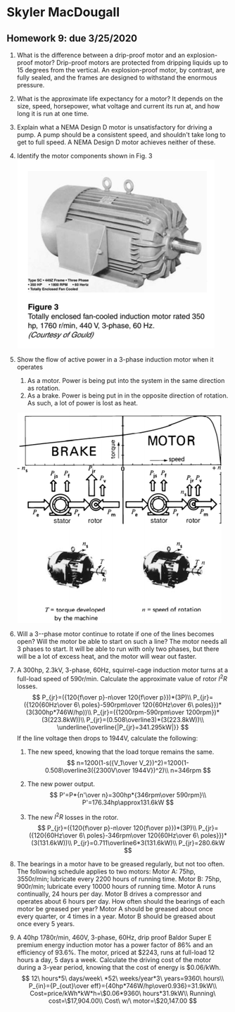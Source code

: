 # Skyler MacDougall

## Homework 9: due 3/25/2020

1.  What is the difference between a drip-proof motor and an explosion-proof motor?
    Drip-proof motors are protected from dripping liquids up to 15 degrees from the vertical. An explosion-proof motor, by contrast, are fully sealed, and the frames are designed to withstand the enormous pressure.

2.  What is the approximate life expectancy for a motor?
    It depends on the size, speed, horsepower, what voltage and current its run at, and how long it is run at one time.

3.  Explain what a NEMA Design D motor is unsatisfactory for driving a pump.
    A pump should be a consistent speed, and shouldn't take long to get to full speed. A NEMA Design D motor achieves neither of these.

4.  Identify the motor components shown in Fig. 3
    ![](hw9.assets/hw9q4.png)

5.  Show the flow of active power in a 3-phase induction motor when it operates

    1.  As a motor.
        Power is being put into the system in the same direction as rotation.
    2.  As a brake.
        Power is being put in in the opposite direction of rotation. As such, a lot of power is lost as heat.

    ![image-20200401140723691](hw9.assets/image-20200401140723691.png)

6.  Will a 3--phase motor continue to rotate if one of the lines becomes open? Will the motor be able to start on such a line?
    The motor needs all 3 phases to start. It will be able to run with only two phases, but there will be a lot of excess heat, and the motor will wear out faster. 

14. A 300hp, 2.3kV, 3-phase, 60Hz, squirrel-cage induction motor turns at a full-load speed of 590r/min. Calculate the approximate value of rotor $I^2R$ losses. 
    $$
    P_{jr}=({120{f\over p}-n\over 120{f\over p}})*(3P)\\
    P_{jr}=({120{60Hz\over 6\ poles}-590rpm\over 120{60Hz\over 6\ poles}})*(3(300hp*746W/hp))\\
    P_{jr}=({1200rpm-590rpm\over 1200rpm})*(3(223.8kW))\\
    P_{jr}=(0.508\overline3)*(3(223.8kW))\\
    \underline{\overline{|P_{jr}=341.295kW|}}
    $$
    If the line voltage then drops to 1944V, calculate the following:
    
    1. The new speed, knowing that the load torque remains the same.
        $$
        n=1200(1-s({V_1\over V_2})^2)=1200(1-0.508\overline3({2300V\over 1944V})^2)\\
        n=346rpm
        $$
    
    2. The new power output.
        $$
        P'=P*{n'\over n}=300hp*{346rpm\over 590rpm}\\
        P'=176.34hp\approx131.6kW
        $$
        
    3. The new $I^2R$ losses in the rotor.
        $$
        P_{jr}=({120{f\over p}-n\over 120{f\over p}})*(3P)\\
        P_{jr}=({120{60Hz\over 6\ poles}-346rpm\over 120{60Hz\over 6\ poles}})*(3(131.6kW))\\
        P_{jr}=0.711\overline6*3(131.6kW)\\
        P_{jr}=280.6kW
        $$
        



27.  The bearings in a motor have to be greased regularly, but not too often. The following schedule applies to two motors:
     Motor A: 75hp, 3550r/min; lubricate every 2200 hours of running time.
     Motor B: 75hp,   900r/min; lubricate every 10000 hours of running time.
     Motor A runs continually, 24 hours per day. Motor B drives a compressor and operates about 6 hours per day. How often should the bearings of each motor be greased per year?
     Motor A should be greased about once every quarter, or 4 times in a year.
     Motor B should be greased about once every 5 years.

28.  A 40hp 1780r/min, 460V, 3-phase, 60Hz, drip proof Baldor Super E premium energy induction motor has a power factor of 86% and an efficiency of 93.6%. The motor, priced at $2243, runs at full-load 12 hours a day, 5 days a week. Calculate the driving cost of the motor during a 3-year period, knowing that the cost of energy is \$0.06/kWh.
     $$
     12\ hours*5\ days/week\ *52\ weeks/year*3\ years=9360\ hours\\
     P_{in}={P_{out}\over eff}={40hp*746W/hp\over0.936}=31.9kW\\
     Cost=price/kWh*kW*h=\$0.06*9360\ hours*31.9kW\\
     Running\ cost=\$17,904.00\\
     Cost\ w/\ motor=\$20,147.00
     $$
     